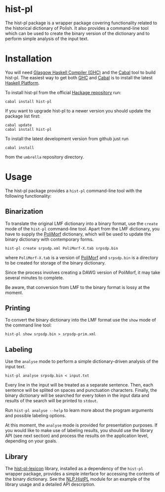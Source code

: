 hist-pl
===============

The hist-pl package is a wrapper package covering functionality related to
the historical dictionary of Polish.  It also provides a command-line tool
which can be used to create the binary version of the dictionary and
to perform simple analysis of the input text.


Installation
============

You will need [Glasgow Haskell Compiler (GHC)][ghc] and the [Cabal][cabal] tool
to build hist-pl.  The easiest way to get both [GHC][ghc] and [Cabal][cabal]
is to install the latest [Haskell Platform][haskell-platform].

To install hist-pl from the official [Hackage repository][hackage-repo] run:

    cabal install hist-pl

If you want to upgrade hist-pl to a newer version you should
update the package list first:

    cabal update 
    cabal install hist-pl

To install the latest development version from github just run

    cabal install

from the `umbrella` repository directory.


Usage
=====

The hist-pl package provides a `hist-pl` command-line tool with
the following functionality:

Binarization
------------

To translate the original LMF dictionary into a binary format, use the
`create` mode of the `hist-pl` command-line tool.  Apart from the
LMF dictionary, you have to supply the [PoliMorf][polimorf] dictionary,
which will be used to update the binary dictionary with contemporary
forms.

    hist-pl create srpsdp.xml PoliMorf-X.tab srpsdp.bin

where `PoliMorf-X.tab` is a version of [PoliMorf][polimorf] and
`srpsdp.bin` is a directory to be created for storage of the
binary dictionary.

Since the process involves creating a DAWG version of PoliMorf, it may take
several minutes to complete.

Be aware, that conversion from LMF to the binary format is lossy at the moment.

Printing
--------

To convert the binary dictionary into the LMF format use the `show` mode
of the command line tool:

    hist-pl show srpsdp.bin > srpsdp-prim.xml

Labeling
--------

Use the `analyse` mode to perform a simple dictionary-driven analysis
of the input text.

    hist-pl analyse srpsdp.bin < input.txt

Every line in the input will be treated as a separate sentence.
Then, each sentence will be splited on spaces and punctuation characters.
Finally, the binary dictionary will be searched for every token in the
input data and results of the search will be printed to `stdout`.

Run `hist-pl analyse --help` to learn more about the program arguments and
possible labeling options.

At this moment, the `analyse` mode is provided for presentation purposes.
If you would like to make use of labeling results, you should use the
library API (see next section) and process the results on the application
level, depending on your goals.

Library
-------

The [hist-pl-lexicon][hist-pl-lexicon] library, installed as a dependency
of the `hist-pl` wrapper package, provides a simple interface for accessing
the contents of the binary dictionary.  See the [NLP.HistPL][hist-pl-module]
module for an example of the library usage and a detailed API description.


[hackage-repo]: http://hackage.haskell.org/package/hist-pl "hist-pl Hackage repository"
[hist-pl-lexicon]: https://github.com/kawu/hist-pl/tree/master/lexicon#hist-pl-lexicon  "hist-pl-lexicon library"
[hist-pl-module]: http://hackage.haskell.org/packages/archive/hist-pl/latest/doc/html/NLP-HistPL.html "NLP.HistPL"
[ghc]: http://www.haskell.org/ghc "Glasgow Haskell Compiler"
[ghci]: http://www.haskell.org/ghc/docs/latest/html/users_guide/ghci.html "GHCi"
[cabal]: http://www.haskell.org/cabal "Cabal"
[haskell-platform]: http://www.haskell.org/platform "Haskell Platform"
[polimorf]: http://zil.ipipan.waw.pl/PoliMorf "PoliMorf"


<!--
Ideas
=====

* Library could provide separate DTD schemas for validation of entire
  dictionary or dictionary fragments.
-->
